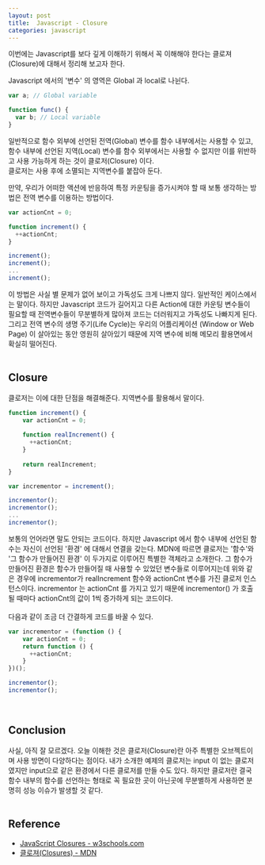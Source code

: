 ```yaml
---
layout: post
title:  Javascript - Closure
categories: javascript
---
```


이번에는 Javascript를 보다 깊게 이해하기 위해서 꼭 이해해야 한다는 클로져(Closure)에 대해서 정리해 보고자 한다. <br>

Javascript 에서의 '변수' 의 영역은 Global 과 local로 나뉜다. <br>

```javascript
var a; // Global variable

function func() {
  var b; // Local variable
}
```

일반적으로 함수 외부에 선언된 전역(Global) 변수를 함수 내부에서는 사용할 수 있고, 함수 내부에 선언된 지역(Local) 변수를 함수 외부에서는 사용할 수 없지만 이를 위반하고 사용 가능하게 하는 것이 클로저(Closure) 이다. <br>
클로저는 사용 후에 소멸되는 지역변수를 붙잡아 둔다. <br>

만약, 우리가 어떠한 액션에 반응하여 특정 카운팅을 증가시켜야 할 때 보통 생각하는 방법은 전역 변수를 이용하는 방법이다.

```javascript
var actionCnt = 0;

function increment() {
  ++actionCnt;
}

increment();
increment();
...
increment();
```

이 방법은 사실 별 문제가 없어 보이고 가독성도 크게 나쁘지 않다. 일반적인 케이스에서는 말이다. 하지만 Javascript 코드가 길어지고 다른 Action에 대한 카운팅 변수들이 필요할 때 전역변수들이 무분별하게 많아져 코드는 더러워지고 가독성도 나빠지게 된다. 그리고 전역 변수의 생명 주기(Life Cycle)는 우리의 어플리케이션 (Window or Web Page) 이 살아있는 동안 영원히 살아있기 때문에 지역 변수에 비해 메모리 활용면에서 확실히 떨어진다. <br><br>

<h2>Closure</h2>

클로저는 이에 대한 단점을 해결해준다. 지역변수를 활용해서 말이다. <br> 

```javascript
function increment() {
    var actionCnt = 0;
    
    function realIncrement() {
      ++actionCnt;
    }
    
    return realIncrement;
}

var incrementor = increment();

incrementor();
incrementor();
...
incrementor();
```

보통의 언어라면 말도 안되는 코드이다. 하지만 Javascript 에서 함수 내부에 선언된 함수는 자신이 선언된 '환경' 에 대해서 연결을 갖는다. MDN에 따르면 클로저는 '함수'와 '그 함수가 만들어진 환경' 이 두가지로 이루어진 특별한 객체라고 소개한다. 그 함수가 만들어진 환경은 함수가 만들어질 때 사용할 수 있었던 변수들로 이루어지는데 위와 같은 경우에 incrementor가 realIncrement 함수와 actionCnt 변수를 가진 클로저 인스턴스이다. incrementor 는 actionCnt 를 가지고 있기 때문에 incrementor() 가 호출될 때마다 actionCnt의 값이 1씩 증가하게 되는 코드이다. <br>
<br>
다음과 같이 조금 더 간결하게 코드를 바꿀 수 있다.

```javascript
var incrementor = (function () {
    var actionCnt = 0;
    return function () {
      ++actionCnt;
    }
})();

incrementor();
incrementor();
```

<br>

<h2>Conclusion</h2>
사실, 아직 잘 모르겠다. 오늘 이해한 것은 클로저(Closure)란 아주 특별한 오브젝트이며 사용 방면이 다양하다는 점이다. 내가 소개한 예제의 클로저는 input 이 없는 클로저 였지만 input으로 같은 환경에서 다른 클로저를 만들 수도 있다. 하지만 클로저란 결국 함수 내부의 함수를 선언하는 형태로 꼭 필요한 곳이 아닌곳에 무분별하게 사용하면 분명히 성능 이슈가 발생할 것 같다. <br>
<br>

<h2>Reference</h2>

- [JavaScript Closures - w3schools.com](http://www.w3schools.com/js/js_function_closures.asp)
- [클로져(Closures) - MDN](https://developer.mozilla.org/ko/docs/Web/JavaScript/Guide/Closures)





